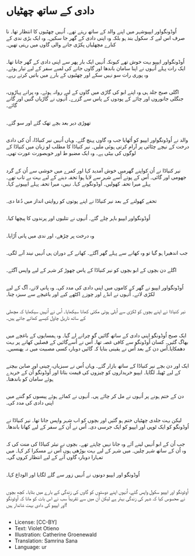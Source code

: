 # دادی کے ساتھ چھٹیاں

##
اُوڈونگواور ایپیوشہر میں اپنے والد کے ساتھ رہتے تھے۔ اُنہیں چھٹیوں کا انتظار تھا۔ نا صرف اس لیے کہ سکول بند ہو بلکہ وہ اپنی دادی کے گھر جا سکیں۔ وہ ایک بڑی ندی کے کنارے مچھلیاں پکڑی جانے والی گاوں میں رہتی تھیں۔

##
اُوڈونگواور ایپیو بہت خوش تھے کیونکہ اُنہیں ایک بار پھر سے اپنی دادی کے گھر جانا تھا۔ ایک رات پہلے اُنہوں نے اپنا سامان باندھا اور گاوں جانے کی لمبے سفر کے لیے تیار ہوئے۔ وہ پوری رات سو نہیں سکے اور چھٹیوں کے بارے میں باتیں کرتے رہے۔

##
اگلی صبح جلد ہی وہ اپنے ابو کی گاڑی میں گاوں کے لیے روانہ ہوئے۔ وہ پرانے پہاڑوں، جنگلی جانوروں اور چائے کے پودوں کے پاس سے گزرے۔ اُنہوں نے گاڑیاں گنیں اور گانے گائے۔

##
تھوڑی دیر بعد بچے تھک گئے اور سو گئے۔

##
والد نے اُوڈونگواور ایپیو کو اُٹھایا جب وہ گاوں پہنچ گئے۔ وہاں اُنہیں نیر کنیاڈا، اُن کی دادی درخت کے نیچے چٹائی پر آرام کرتی ہوئی ملیں۔ نیر کنیاڈا کا مطلب لو زبان میں کنیاڈا کے لوگوں کی بیٹی ہے۔ وہ ایک مضبو ط اور خوبصورت عورت تھی۔

##
نیر کنیاڈا نے اُن کواپنے گھرمیں خوش آمدید کہا اور کمرے میں خوشی سے اُن کے گرد جھومی اور گائی۔ اُس کے پوتے اُسے شہر سے لایا ہوا تحفہ دینے کے لیے بہت بے تاب تھے۔ پہلے میرا تحفہ کھولیں۔ اُوڈونگونے کہا۔ نہیں، میرا تحفہ پہلے ایپیونے کہا۔

##
تحفے کھولنے کے بعد نیر کنیاڈا نے اپنے پوتوں کو روایتی انداز میں دُعا دی۔

##
اُوڈونگواور ایپیو باہر چلے گئے۔ اُنہوں نے تتلیوں اور پرندوں کا پیچھا کیا۔

##
وہ درخت پر چڑھے، اور ندی میں پانی اُڑایا۔

##
جب اندھیرا ہو گیا تو وہ کھانے سے پہلے گھر آگئے۔ کھانے کے دوران ہی اُنہیں نیند آنے لگی۔

##
اگلے دن بچوں کے ابو بچوں کو نیر کنیاڈا کے پاس چھوڑ کر شہر کے لیے واپس آگئے۔

##
اُوڈونگواور ایپیو نے گھر کے کاموں میں اپنی دادی کی مدد کی۔ وہ پانی لاتے، آگ کے لیے لکڑی لاتے۔ اُنہوں نے انڈے اور چوزے اکٹھے کیے اور باغیچے سے سبزہ چنا۔

##
نیر کنیاڈا نے اپنے بچوں کو لکڑی سے اُبلی ہوئی مکئی کھانا سیکھایا۔ اُس نے اُنہیں سیکھایا کہ مچھلی کے ساتھ ناریل چاول کیسے کھائے جاتے ہیں۔

##
ایک صبح اُوڈونگو اپنی دادی کے ساتھ گائیں گو چرانے لے گیا۔ وہ ہمسایوں کے باغچے میں بھاگ گئیں۔ کسان اُوڈونگو سے کافی غصہ تھا۔ اُس نے اُسےگائیں کے فصلیں کھانے پر بہت دھمکایا۔اُس دن کے بعد اُس نے یقینی بنایا کہ گائیں دوبارہ کسی مصبیت میں نہ پھنسیں۔

##
ایک اور دن بچے نیر کنیاڈا کے ساتھ بازار گئے۔ وہاں اُس نے سبزیاں، چینی اور صابن بیچنے کے لیے ٹھیلہ لگایا۔ ایپیو خریداروں کو چیزوں کی قیمت بتاتا اور اُوڈونگو اُن کے خریدے ہوئے سامان کو باندھتا۔

##
دن کے ختم ہونے پر اُنہوں نے مل کر چائے پی۔ اُنہوں نے کمائے ہوئے پیسوں کو گننے میں اپنی دادی کی مدد کی۔

##
لیکن بہت جلدی چھٹیاں ختم ہو گئیں اور بچوں کو اب شہر واپس جانا تھا۔ نیر کنیاڈا نے اُوڈونگو کو ایک ٹوپی اور ایپیو کو ایک جرسی دی۔ اُس نے اُن کے سفر کے لیے کھانا باندھا۔

##
جب اُن کے ابو اُنہیں لینے آئے وہ جانا نہیں چاہتے تھے۔ بچوں نے نیئر کنیاڈا کی منت کی کہ وہ اُن کے ساتھ شہر چلیں۔ میں شہر کے لیے بہت بوڑھی ہوں اُس نے مسکرا کر کہا۔ میں تمہارا دوبارہ گاوں آنے کے لیے انتظار کروں گی۔

##
اُوڈونگو اور ایپیو دونوں نے اُنہیں زور سے گلے لگایا اور الوداع کہا۔

##
اُوڈونگو اور ایپیو سکول واپس گئے، اُنہوں اپنے دوستوں کو گاوں کی زندگی کے بارے میں بتایا۔ کچھ بچوں نے محسوس کیا کہ شہر کی زندگی بہتر ہے لیکن اُن میں سے تقریباً سب نے اس بات کو مانا کہ اُوڈونگو اور ایپیو کی دادی بہت شاندار ہیں!

##
* License: [CC-BY]
* Text: Violet Otieno
* Illustration: Catherine Groenewald
* Translation: Samrina Sana
* Language: ur
